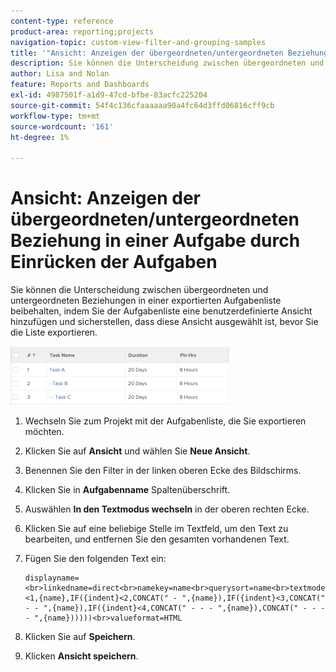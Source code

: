 ```yaml
---
content-type: reference
product-area: reporting;projects
navigation-topic: custom-view-filter-and-grouping-samples
title: '"Ansicht: Anzeigen der übergeordneten/untergeordneten Beziehung in einer Aufgabe durch Einrücken der Aufgaben'
description: Sie können die Unterscheidung zwischen übergeordneten und untergeordneten Beziehungen in einer exportierten Aufgabenliste beibehalten, indem Sie der Aufgabenliste eine benutzerdefinierte Ansicht hinzufügen und sicherstellen, dass diese Ansicht ausgewählt ist, bevor Sie die Liste exportieren.
author: Lisa and Nolan
feature: Reports and Dashboards
exl-id: 4987501f-a1d9-47cd-bfbe-83acfc225204
source-git-commit: 54f4c136cfaaaaaa90a4fc64d3ffd06816cff9cb
workflow-type: tm+mt
source-wordcount: '161'
ht-degree: 1%

---
```


# Ansicht: Anzeigen der übergeordneten/untergeordneten Beziehung in einer Aufgabe durch Einrücken der Aufgaben

Sie können die Unterscheidung zwischen übergeordneten und untergeordneten Beziehungen in einer exportierten Aufgabenliste beibehalten, indem Sie der Aufgabenliste eine benutzerdefinierte Ansicht hinzufügen und sicherstellen, dass diese Ansicht ausgewählt ist, bevor Sie die Liste exportieren.  

![](assets/parent-child-indented-custom-view-350x94.png)

1. Wechseln Sie zum Projekt mit der Aufgabenliste, die Sie exportieren möchten.
1. Klicken Sie auf **Ansicht** und wählen Sie **Neue Ansicht**.

1. Benennen Sie den Filter in der linken oberen Ecke des Bildschirms.
1. Klicken Sie in **Aufgabenname** Spaltenüberschrift.

1. Auswählen **In den Textmodus wechseln** in der oberen rechten Ecke.
1. Klicken Sie auf eine beliebige Stelle im Textfeld, um den Text zu bearbeiten, und entfernen Sie den gesamten vorhandenen Text.
1. Fügen Sie den folgenden Text ein:

   ```
   displayname=<br>linkedname=direct<br>namekey=name<br>querysort=name<br>textmode=true<br>valueexpression=IF({indent}<1,{name},IF({indent}<2,CONCAT(" - ",{name}),IF({indent}<3,CONCAT(" - - ",{name}),IF({indent}<4,CONCAT(" - - - ",{name}),CONCAT(" - - - - ",{name})))))<br>valueformat=HTML
   ```

1. Klicken Sie auf **Speichern**.
1. Klicken **Ansicht speichern**.
